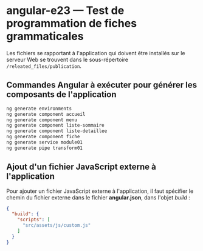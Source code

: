 # angular-e23 &mdash; Test de programmation de fiches grammaticales
Les fichiers se rapportant à l'application qui doivent être installés sur le serveur Web se trouvent dans le sous-répertoire `/releated_files/publication`.

## Commandes Angular à exécuter pour générer les composants de l'application
```sh
ng generate environments
ng generate component accueil
ng generate component menu
ng generate component liste-sommaire
ng generate component liste-detaillee
ng generate component fiche
ng generate service module01
ng generate pipe transform01
```

## Ajout d'un fichier JavaScript externe à l'application
Pour ajouter un fichier JavaScript externe à l'application, il faut spécifier le chemin du fichier externe dans le fichier **angular.json**, dans l'objet _build_ :
```json
{
  "build": {
    "scripts": [
      "src/assets/js/custom.js"
    ]
  }
}
```

